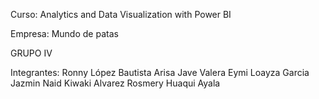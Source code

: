 Curso: Analytics and Data Visualization with Power BI

Empresa: Mundo de patas

GRUPO IV

Integrantes:
Ronny López Bautista
Arisa Jave Valera
Eymi Loayza Garcia
Jazmin Naid Kiwaki Alvarez
Rosmery Huaqui Ayala
